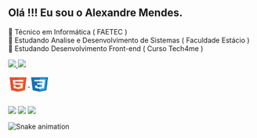 ## Olá !!! Eu sou o Alexandre Mendes.

📌 Técnico em Informática ( FAETEC )
</br>
📌 Estudando Analise e Desenvolvimento de Sistemas ( Faculdade Estácio )
</br>
📌 Estudando Desenvolvimento Front-end ( Curso Tech4me )

<div>
  <a href="https://github.com/almendess">
  <img height="180em" src="https://github-readme-stats.vercel.app/api?username=almendess&show_icons=true&theme=gruvbox"/>
  <img height="180em" src="https://github-readme-stats.vercel.app/api/top-langs/?username=almendess&layout=compact&langs_count=16&theme=gruvbox"/>
</div>

<div style="display: inline_block"><br>
  <!--- <img align="center" alt="mendes-Js" height="30" width="40" src="https://raw.githubusercontent.com/devicons/devicon/master/icons/javascript/javascript-plain.svg"> --->
  <!--- <img align="center" alt="mendes-Ts" height="30" width="40" src="https://raw.githubusercontent.com/devicons/devicon/master/icons/typescript/typescript-plain.svg"> --->
  <!--- <img align="center" alt="mendes-React" height="30" width="40" src="https://raw.githubusercontent.com/devicons/devicon/master/icons/react/react-original.svg"> --->
  <img align="center" alt="mendes-HTML" height="30" width="40" src="https://raw.githubusercontent.com/devicons/devicon/master/icons/html5/html5-original.svg">
  <img align="center" alt="mendes-CSS" height="30" width="40" src="https://raw.githubusercontent.com/devicons/devicon/master/icons/css3/css3-original.svg">
  <!--- <img align="center" alt="mendes-Python" height="30" width="40" src="https://raw.githubusercontent.com/devicons/devicon/master/icons/python/python-original.svg"> --->
  <!--- <img align="center" alt="mendes-Csharp" height="30" width="40" src="https://raw.githubusercontent.com/devicons/devicon/master/icons/csharp/csharp-original.svg"> --->
</div>

  ##  

<div>
  <a href="https://www.linkedin.com/in/alexandre-mendes-ba7616247/" target="_blank"><img src="https://img.shields.io/badge/-LinkedIn-%230077B5?style=for-the-badge&logo=linkedin&logoColor=white" target="_blank"></a>
  <a href="mailto:alexandre.mendes2109@gmail.com"><img src="https://img.shields.io/badge/-Gmail-%23333?style=for-the-badge&logo=gmail&logoColor=white" target="_blank"></a>
  <a href="https://www.instagram.com/almendess/" target="_blank"><img src="https://img.shields.io/badge/-Instagram-%23E4405F?style=for-the-badge&logo=instagram&logoColor=white" target="_blank"></a>
</div>

![Snake animation](https://github.com/almendess/almendess/blob/output/.github/workflows/cobrinha.yml)

